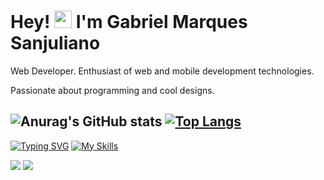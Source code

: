 <h1>Hey! <img src="https://media.giphy.com/media/hvRJCLFzcasrR4ia7z/giphy.gif" width="28px" height="28px"> I'm Gabriel Marques Sanjuliano</h1>

<p>Web Developer. Enthusiast of web and mobile development technologies.</p>
<p>Passionate about programming and cool designs.</p>

 ![Anurag's GitHub stats](https://github-readme-stats.vercel.app/api?username=gms63&show_icons=true&theme=radical)
 [![Top Langs](https://github-readme-stats.vercel.app/api/top-langs/?username=gms63&layout=compact&theme=radical)](https://github.com/GabrielSanjuliano/github-readme-stats)
 ---
 [![Typing SVG](https://readme-typing-svg.herokuapp.com?lines=I'm+web+developer)](https://git.io/typing-svg)
 [![My Skills](https://skillicons.dev/icons?i=react,nextjs,ts,js,tailwind,linux,html,css,firebase,git,github,angular)](https://skillicons.dev)
 
 <a href = "mailto:gmsanjuliano@gmail.com"><img src="https://img.shields.io/badge/-Gmail-%23333?style=for-the-badge&logo=gmail&logoColor=white" target="_blank"></a>
 <a href="https://www.linkedin.com/in/gmsanjuliano" target="_blank"><img src="https://img.shields.io/badge/-LinkedIn-%230077B5?style=for-the-badge&logo=linkedin&logoColor=white" target="_blank"></a>
